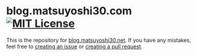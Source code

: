 blog.matsuyoshi30.com [![MIT License](http://img.shields.io/badge/license-MIT-blue.svg?style=flat-square)](/LICENSE)
===

This is the repository for [blog.matsuyoshi30.net](http://blog.matsuyoshi30.com/). If you have any mistakes, feel free to [creating an issue](https://github.com/matsuyoshi30/blog/issues/new) or [creating a pull request](https://github.com/matsuyoshi30/blog/compare).
